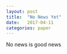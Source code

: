 ```yaml
---
layout: post
title:  "No News Yet"
date:   2017-04-11
categories: paper
---
```


No news is good news
